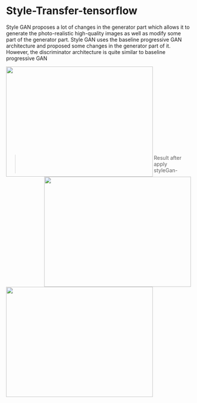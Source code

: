 # Style-Transfer-tensorflow
Style GAN proposes a lot of changes in the generator part which allows it to generate the photo-realistic high-quality images as well as modify some part of the generator part.
Style GAN uses the baseline progressive GAN architecture and proposed some changes in the generator part of it. However, the discriminator architecture is quite similar to baseline progressive GAN

<a href="url"><img src="https://github.com/Vimal9900/Style-Transfer-tensorflow/blob/main/Images/GoldenGate.jpg" align="left" height="300" width="400" ></a> 
<a href="url"><img src="https://github.com/Vimal9900/Style-Transfer-tensorflow/blob/main/Images/starry_night.jpg" align="right" height="300" width="400" ></a>
<br/><br/>

<br/><br/>

<br/><br/>

<br/><br/>

<br/><br/>
 >Result after apply styleGan-

<a href="url"><img src="https://github.com/Vimal9900/Style-Transfer-tensorflow/blob/main/Results/golden_gate_starry.jpg" align="left" height="300" width="400" ></a>
